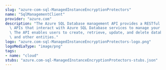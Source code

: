 ```yaml
---
slug: "azure-com-sql-ManagedInstanceEncryptionProtectors"
name: "SqlManagementClient"
provider: "azure.com"
description: "The Azure SQL Database management API provides a RESTful set of web\
  \ APIs that interact with Azure SQL Database services to manage your databases.\
  \ The API enables users to create, retrieve, update, and delete databases, servers,\
  \ and other entities."
logo: "azure.com-sql-ManagedInstanceEncryptionProtectors-logo.png"
logoMediaType: "image/png"
tags:
- name: "cloud"
stubs: "azure.com-sql-ManagedInstanceEncryptionProtectors-stubs.json"
---
```

